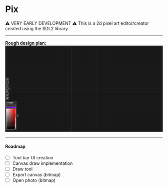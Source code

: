 # Pix
:warning: VERY EARLY DEVELOPMENT :warning:
This is a 2d pixel art editor/creator created using the SDL2 library.

---
**Rough design plan:**
![Screenshot](/future/design_1.png)

---
#### Roadmap

- [ ] Tool bar UI creation
- [ ] Canvas draw implementation
- [ ] Draw tool
- [ ] Export canvas (bitmap)
- [ ] Open photo (bitmap)